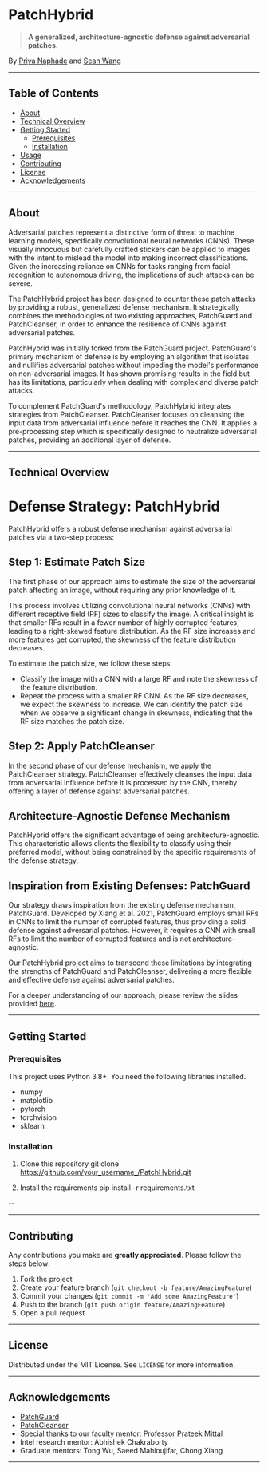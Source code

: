 # PatchHybrid
> **A generalized, architecture-agnostic defense against adversarial patches.**  

By [Priya Naphade](https://github.com/pnaphade) and [Sean Wang](https://github.com/see-ann)

---

## Table of Contents
- [About](#about)
- [Technical Overview](#technical-overview)
- [Getting Started](#getting-started)
  - [Prerequisites](#prerequisites)
  - [Installation](#installation)
- [Usage](#usage)
- [Contributing](#contributing)
- [License](#license)
- [Acknowledgements](#acknowledgements)

---

## About
Adversarial patches represent a distinctive form of threat to machine learning models, specifically convolutional neural networks (CNNs). These visually innocuous but carefully crafted stickers can be applied to images with the intent to mislead the model into making incorrect classifications. Given the increasing reliance on CNNs for tasks ranging from facial recognition to autonomous driving, the implications of such attacks can be severe.

The PatchHybrid project has been designed to counter these patch attacks by providing a robust, generalized defense mechanism. It strategically combines the methodologies of two existing approaches, PatchGuard and PatchCleanser, in order to enhance the resilience of CNNs against adversarial patches.

PatchHybrid was initially forked from the PatchGuard project. PatchGuard's primary mechanism of defense is by employing an algorithm that isolates and nullifies adversarial patches without impeding the model's performance on non-adversarial images. It has shown promising results in the field but has its limitations, particularly when dealing with complex and diverse patch attacks.

To complement PatchGuard's methodology, PatchHybrid integrates strategies from PatchCleanser. PatchCleanser focuses on cleansing the input data from adversarial influence before it reaches the CNN. It applies a pre-processing step which is specifically designed to neutralize adversarial patches, providing an additional layer of defense.

---

## Technical Overview
# Defense Strategy: PatchHybrid

PatchHybrid offers a robust defense mechanism against adversarial patches via a two-step process:

## Step 1: Estimate Patch Size

The first phase of our approach aims to estimate the size of the adversarial patch affecting an image, without requiring any prior knowledge of it. 

This process involves utilizing convolutional neural networks (CNNs) with different receptive field (RF) sizes to classify the image. A critical insight is that smaller RFs result in a fewer number of highly corrupted features, leading to a right-skewed feature distribution. As the RF size increases and more features get corrupted, the skewness of the feature distribution decreases.

To estimate the patch size, we follow these steps:

- Classify the image with a CNN with a large RF and note the skewness of the feature distribution.
- Repeat the process with a smaller RF CNN. As the RF size decreases, we expect the skewness to increase. We can identify the patch size when we observe a significant change in skewness, indicating that the RF size matches the patch size.

## Step 2: Apply PatchCleanser

In the second phase of our defense mechanism, we apply the PatchCleanser strategy. PatchCleanser effectively cleanses the input data from adversarial influence before it is processed by the CNN, thereby offering a layer of defense against adversarial patches.

## Architecture-Agnostic Defense Mechanism

PatchHybrid offers the significant advantage of being architecture-agnostic. This characteristic allows clients the flexibility to classify using their preferred model, without being constrained by the specific requirements of the defense strategy.

## Inspiration from Existing Defenses: PatchGuard

Our strategy draws inspiration from the existing defense mechanism, PatchGuard. Developed by Xiang et al. 2021, PatchGuard employs small RFs in CNNs to limit the number of corrupted features, thus providing a solid defense against adversarial patches. However, it requires a CNN with small RFs to limit the number of corrupted features and is not architecture-agnostic.

Our PatchHybrid project aims to transcend these limitations by integrating the strengths of PatchGuard and PatchCleanser, delivering a more flexible and effective defense against adversarial patches.


For a deeper understanding of our approach, please review the slides provided [here](https://docs.google.com/presentation/d/192jbgCVT67bNAeFHziwDVyU2CTjsPfjIsE-Ui7IVt9I/edit?usp=sharing).

---

## Getting Started

### Prerequisites
This project uses Python 3.8+. You need the following libraries installed.
- numpy
- matplotlib
- pytorch
- torchvision
- sklearn

### Installation
1. Clone this repository
git clone https://github.com/your_username_/PatchHybrid.git

2. Install the requirements
pip install -r requirements.txt

--

---

## Contributing
Any contributions you make are **greatly appreciated**. Please follow the steps below:

1. Fork the project
2. Create your feature branch (`git checkout -b feature/AmazingFeature`)
3. Commit your changes (`git commit -m 'Add some AmazingFeature'`)
4. Push to the branch (`git push origin feature/AmazingFeature`)
5. Open a pull request

---

## License
Distributed under the MIT License. See `LICENSE` for more information.

---

## Acknowledgements
- [PatchGuard](https://github.com/inspire-group/PatchGuard)
- [PatchCleanser](https://github.com/inspire-group/PatchCleanser)
- Special thanks to our faculty mentor: Professor Prateek Mittal
- Intel research mentor: Abhishek Chakraborty
- Graduate mentors: Tong Wu, Saeed Mahloujifar, Chong Xiang

---
